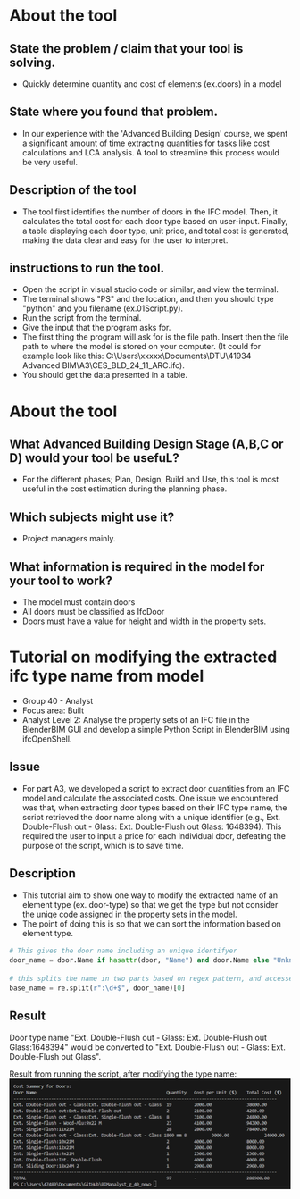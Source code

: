 # About the tool 

## State the problem / claim that your tool is solving.
*  Quickly determine quantity and cost of elements (ex.doors) in a model 
## State where you found that problem.
* In our experience with the 'Advanced Building Design' course, we spent a significant amount of time extracting quantities for tasks like cost calculations and LCA analysis. A tool to streamline this process would be very useful.  

## Description of the tool
 * The tool first identifies the number of doors in the IFC model. Then, it calculates the total cost for each door type based on user-input. Finally, a table displaying each door type, unit price, and total cost is generated, making the data clear and easy for the user to interpret.  

## instructions to run the tool.
* Open the script in visual studio code or similar, and view the terminal.  
* The terminal shows "PS" and the location, and then you should type "python" and you filename (ex.01Script.py).  
* Run the script from the terminal.  
* Give the input that the program asks for. 
* The first thing the program will ask for is the file path. Insert then the file path to where the model is stored on your computer. (It could for example look like this: C:\Users\xxxxx\Documents\DTU\41934 Advanced BIM\A3\CES_BLD_24_11_ARC.ifc). 
* You should get the data presented in a table.   

# About the tool 
## What Advanced Building Design Stage (A,B,C or D) would your tool be usefuL?
* For the different phases; Plan, Design, Build and Use, this tool is most useful in the cost estimation during the planning phase. 

## Which subjects might use it?
* Project managers mainly. 

## What information is required in the model for your tool to work?
* The model must contain doors
* All doors must be classified as IfcDoor 
* Doors must have a value for height and width in the property sets. 




# Tutorial on modifying the extracted ifc type name from model

* Group 40 - Analyst 
* Focus area: Built
* Analyst Level 2: Analyse the property sets of an IFC file in the BlenderBIM GUI and develop a simple Python Script in BlenderBIM using ifcOpenShell.


## Issue 
* For part A3, we developed a script to extract door quantities from an IFC model and calculate the associated costs. One issue we encountered was that, when extracting door types based on their IFC type name, the script retrieved the door name along with a unique identifier (e.g., Ext. Double-Flush out - Glass: Ext. Double-Flush out Glass: 1648394). This required the user to input a price for each individual door, defeating the purpose of the script, which is to save time. 

## Description
* This tutorial aim to show one way to modify the extracted name of an element type (ex. door-type) so that we get the type but not consider the uniqe code assigned in the property sets in the model. 
* The point of doing this is so that we can sort the information based on element type. 

```python
# This gives the door name including an unique identifyer
door_name = door.Name if hasattr(door, "Name") and door.Name else "Unknown Door"

# this splits the name in two parts based on regex pattern, and accesses the first of them
base_name = re.split(r":\d+$", door_name)[0]
```

## Result 
Door type name "Ext. Double-Flush out - Glass: Ext. Double-Flush out Glass:1648394" would be converted to "Ext. Double-Flush out - Glass: Ext. Double-Flush out Glass". 

Result from running the script, after modifying the type name: 
![alt text](https://github.com/Odanorland/BIManalyst_g_40_new/blob/main/Skjermbilde18.11.PNG "Result")

